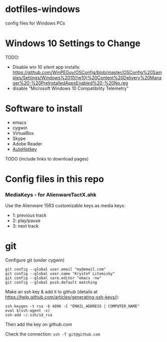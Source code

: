 # dotfiles-windows
config files for Windows PCs

# Windows 10 Settings to Change

TODO:
- Disable win 10 silent app installs: https://github.com/WinPEGuy/OSConfig/blob/master/OSConfig%20Samples/Settings/Windows%2010/(w10)%20Content%20Delivery%20Manager%20-%20PreInstalledAppsEnabled%20-%20No.reg
- disable "Microsoft Windows 10 Compatibility Telemetry"


# Software to install

- emacs
- cygwin
- VirtualBox
- Skype
- Adobe Reader
- [AutoHotkey](https://autohotkey.com/download/)

TODO (include links to download pages)


# Config files in this repo

### MediaKeys - for AlienwareTactX.ahk
Use the Alienware 15R3 customizable keys as media keys:
- 1: previous track
- 2: play/pause
- 3: next track


# git

Configure git (under cygwin)

    git config --global user.email "my@email.com"
    git config --global user.name "Krystof Litomisky"
    git config --global core.editor "emacs -nw"
    git config --global push.default matching

Make an ssh key & add it to github
(details at https://help.github.com/articles/generating-ssh-keys/):

    ssh-keygen -t rsa -b 4096 -C "EMAIL_ADDRESS | COMPUTER_NAME"
    eval $(ssh-agent -s)
    ssh-add ~/.ssh/id_rsa

Then add the key on github.com

Check the connection: `ssh -T git@github.com`
